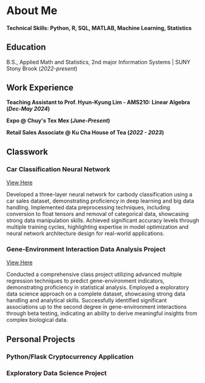 # About Me

#### Technical Skills: Python, R, SQL, MATLAB, Machine Learning, Statistics

## Education			        		
B.S., Applied Math and Statistics, 2nd major Information Systems | SUNY Stony Brook (_2022-present_)

## Work Experience
**Teaching Assistant to Prof. Hyun-Kyung Lim - AMS210: Linear Algebra (_Dec-May 2024_)**

**Expo @ Chuy's Tex Mex (_June-Present_)**

**Retail Sales Associate @ Ku Cha House of Tea (_2022 - 2023_)**

## Classwork
### Car Classification Neural Network
[View Here](https://github.com/jn9he/car_nn/tree/main)

Developed a three-layer neural network for carbody classification using a car sales dataset, demonstrating proficiency in deep learning and big data handling. Implemented data preprocessing techniques, including conversion to float tensors and removal of categorical data, showcasing strong data manipulation skills. Achieved significant accuracy levels through multiple training cycles, highlighting expertise in model optimization and neural network architecture design for real-world applications.

### Gene-Environment Interaction Data Analysis Project
[View Here](https://www.mdpi.com/1424-8220/22/11/4240)

Conducted a comprehensive class project utilizing advanced multiple regression techniques to predict gene-environment indicators, demonstrating proficiency in statistical analysis. Employed a  exploratory data science approach on a complete dataset, showcasing strong data handling and analytical skills. Successfully identified significant associations up to the second degree in gene-environment interactions through beta testing, indicating an ability to derive meaningful insights from complex biological data.

## Personal Projects

### Python/Flask Cryptocurrency Application

### Exploratory Data Science Project

